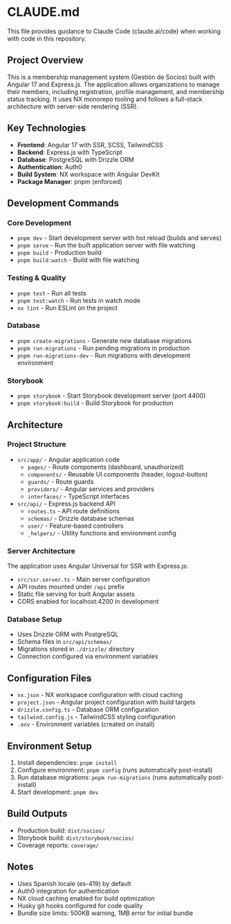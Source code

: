 # CLAUDE.md

This file provides guidance to Claude Code (claude.ai/code) when working with code in this repository.

## Project Overview

This is a membership management system (Gestión de Socios) built with Angular 17 and Express.js. The application allows organizations to manage their members, including registration, profile management, and membership status tracking. It uses NX monorepo tooling and follows a full-stack architecture with server-side rendering (SSR).   

## Key Technologies

- **Frontend**: Angular 17 with SSR, SCSS, TailwindCSS
- **Backend**: Express.js with TypeScript
- **Database**: PostgreSQL with Drizzle ORM
- **Authentication**: Auth0
- **Build System**: NX workspace with Angular DevKit
- **Package Manager**: pnpm (enforced)

## Development Commands

### Core Development
- `pnpm dev` - Start development server with hot reload (builds and serves)
- `pnpm serve` - Run the built application server with file watching
- `pnpm build` - Production build
- `pnpm build:watch` - Build with file watching

### Testing & Quality
- `pnpm test` - Run all tests
- `pnpm test:watch` - Run tests in watch mode
- `nx lint` - Run ESLint on the project

### Database
- `pnpm create-migrations` - Generate new database migrations
- `pnpm run-migrations` - Run pending migrations in production
- `pnpm run-migrations-dev` - Run migrations with development environment

### Storybook
- `pnpm storybook` - Start Storybook development server (port 4400)
- `pnpm storybook:build` - Build Storybook for production

## Architecture

### Project Structure
- `src/app/` - Angular application code
  - `pages/` - Route components (dashboard, unauthorized)
  - `components/` - Reusable UI components (header, logout-button)
  - `guards/` - Route guards
  - `providers/` - Angular services and providers
  - `interfaces/` - TypeScript interfaces
- `src/api/` - Express.js backend API
  - `routes.ts` - API route definitions
  - `schemas/` - Drizzle database schemas
  - `user/` - Feature-based controllers
  - `_helpers/` - Utility functions and environment config

### Server Architecture
The application uses Angular Universal for SSR with Express.js:
- `src/ssr.server.ts` - Main server configuration
- API routes mounted under `/api` prefix
- Static file serving for built Angular assets
- CORS enabled for localhost:4200 in development

### Database Setup
- Uses Drizzle ORM with PostgreSQL
- Schema files in `src/api/schemas/`
- Migrations stored in `./drizzle/` directory
- Connection configured via environment variables

## Configuration Files

- `nx.json` - NX workspace configuration with cloud caching
- `project.json` - Angular project configuration with build targets
- `drizzle.config.ts` - Database ORM configuration
- `tailwind.config.js` - TailwindCSS styling configuration
- `.env` - Environment variables (created on install)

## Environment Setup

1. Install dependencies: `pnpm install`
2. Configure environment: `pnpm config` (runs automatically post-install)
3. Run database migrations: `pnpm run-migrations` (runs automatically post-install)
4. Start development: `pnpm dev`

## Build Outputs

- Production build: `dist/socios/`
- Storybook build: `dist/storybook/socios/`
- Coverage reports: `coverage/`

## Notes

- Uses Spanish locale (es-419) by default
- Auth0 integration for authentication
- NX cloud caching enabled for build optimization
- Husky git hooks configured for code quality
- Bundle size limits: 500KB warning, 1MB error for initial bundle
